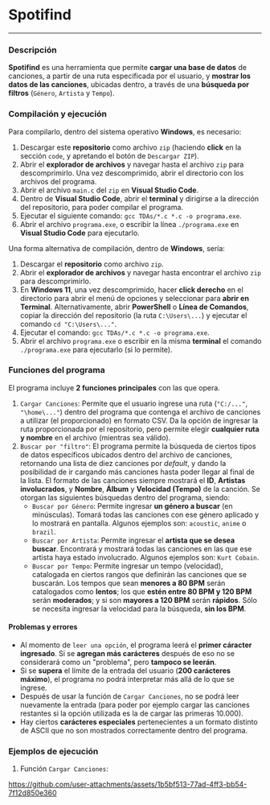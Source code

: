 # **Spotifind**
---
### Descripción
**Spotifind** es una herramienta que permite **cargar una base de datos** de canciones, a partir de una ruta especificada por el usuario, y **mostrar los datos de las canciones**, ubicadas dentro, a través de una **búsqueda por filtros** (`Género`, `Artista` y `Tempo`).

### Compilación y ejecución

Para compilarlo, dentro del sistema operativo **Windows**, es necesario:
1. Descargar este **repositorio** como archivo `zip` (haciendo **click** en la sección `code`, y apretando el botón de `Descargar ZIP`).
2. Abrir el **explorador de archivos** y navegar hasta el archivo `zip` para descomprimirlo. Una vez descomprimido, abrir el directorio con los archivos del programa.
3. Abrir el archivo `main.c` del `zip` en **Visual Studio Code**.
4. Dentro de **Visual Studio Code**, abrir el **terminal** y dirigirse a la dirección del repositorio, para poder compilar el programa.
5. Ejecutar el siguiente comando: `gcc TDAs/*.c *.c -o programa.exe`.
6. Abrir el archivo `programa.exe`, o escribir la línea `./programa.exe` en **Visual Studio Code** para ejecutarlo.

Una forma alternativa de compilación, dentro de **Windows**, sería:
1. Descargar el **repositorio** como archivo `zip`.
2. Abrir el **explorador de archivos** y navegar hasta encontrar el archivo `zip` para descomprimirlo.
3. En **Windows 11**, una vez descomprimido, hacer **click derecho** en el directorio para abrir el menú de opciones y seleccionar para **abrir en Terminal**. Alternativamente, abrir **PowerShell** o **Línea de Comandos**, copiar la dirección del repositorio (la ruta `C:\Users\...`) y ejecutar el comando `cd "C:\Users\..."`.
4. Ejecutar el comando: `gcc TDAs/*.c *.c -o programa.exe`.
5. Abrir el archivo `programa.exe` o escribir en la misma **terminal** el comando `./programa.exe` para ejecutarlo (si lo permite).

### Funciones del programa
El programa incluye **2 funciones principales** con las que opera.
1. `Cargar Canciones`: Permite que el usuario ingrese una ruta (``"C:/..."``, ``"\home\..."``) dentro del programa que contenga el archivo de canciones a utilizar (el proporcionado) en formato CSV. Da la opción de ingresar la ruta proporcionada por el repositorio, pero permite elegir **cualquier ruta y nombre** en el archivo (mientras sea válido).
2. `Buscar por "filtro"`: El programa permite la búsqueda de ciertos tipos de datos específicos ubicados dentro del archivo de canciones, retornando una lista de diez canciones por *default*, y dando la posibilidad de ir cargando más canciones hasta poder llegar al final de la lista. El formato de las canciones siempre mostrará el **ID**, **Artistas involucrados**, y **Nombre**, **Álbum** y **Velocidad (Tempo)** de la canción. Se otorgan las siguientes búsquedas dentro del programa, siendo:
    - `Buscar por Género`: Permite ingresar **un género a buscar** (en minúsculas). Tomará todas las canciones con ese género aplicado y lo mostrará en pantalla. Algunos ejemplos son: `acoustic`, `anime` o `brazil`.
    - `Buscar por Artista`: Permite ingresar el **artista que se desea buscar**. Encontrará y mostrará todas las canciones en las que ese artista haya estado involucrado. Algunos ejemplos son: `Kurt Cobain`.
    - `Buscar por Tempo`: Permite ingresar un tempo (velocidad), catalogada en ciertos rangos que definirán las canciones que se buscarán. Los tempos que sean **menores a 80 BPM** serán catalogados como **lentos**; los que **estén entre 80 BPM y 120 BPM** serán **moderados**; y si son **mayores a 120 BPM** serán **rápidos**. Sólo se necesita ingresar la velocidad para la búsqueda, **sin los BPM**.

#### Problemas y errores

- Al momento de `leer una opción`, el programa leerá el **primer cáracter ingresado**. Si se **agregan más carácteres** después de eso no se considerará como un "problema", pero **tampoco se leerán**.
- Si se **supera** el límite de la entrada del usuario (**200 carácteres máximo**), el programa no podrá interpretar más allá de lo que se ingrese.
- Después de usar la función de `Cargar Canciones`, no se podrá leer nuevamente la entrada (para poder por ejemplo cargar las canciones restantes si la opción utilizada es la de cargar las primeras 10.000).
- Hay ciertos **carácteres especiales** pertenecientes a un formato distinto de ASCII que no son mostrados correctamente dentro del programa.

### Ejemplos de ejecución

1. Función `Cargar Canciones`:

https://github.com/user-attachments/assets/1b5bf513-77ad-4ff3-bb54-7f12d850e360

